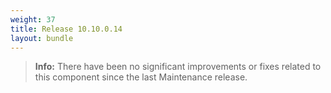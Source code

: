 ```yaml
---
weight: 37
title: Release 10.10.0.14
layout: bundle
---
```


><b>Info:</b> There have been no significant improvements or fixes related to this component since the last Maintenance release.
